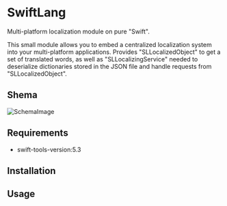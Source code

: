 # SwiftLang

Multi-platform localization module on pure "Swift".

This small module allows you to embed a centralized localization system into your multi-platform applications. Provides "SLLocalizedObject" to get a set of translated words, as well as "SLLocalizingService" needed to deserialize dictionaries stored in the JSON file and handle requests from "SLLocalizedObject".

## Shema
![SchemaImage](https://gitlab.com/DevilSmith/swiftlang/-/blob/main/SwiftLangSchema.jpg)

## Requirements
- swift-tools-version:5.3

## Installation

## Usage
